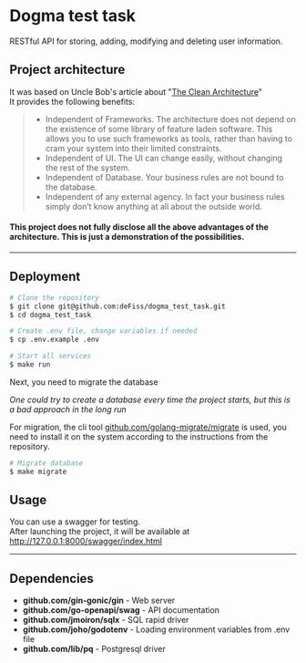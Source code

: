Dogma test task
========================
RESTful API for storing, adding, modifying and deleting user information.   

## Project architecture
It was based on Uncle Bob's article about "[The Clean Architecture](https://blog.cleancoder.com/uncle-bob/2012/08/13/the-clean-architecture.html)"  
It provides the following benefits:
>- Independent of Frameworks. The architecture does not depend on the existence of some library of feature laden software. This allows you to use such frameworks as tools, rather than having to cram your system into their limited constraints.
>- Independent of UI. The UI can change easily, without changing the rest of the system.
>- Independent of Database. Your business rules are not bound to the database.
>- Independent of any external agency. In fact your business rules simply don’t know anything at all about the outside world.

#### This project does not fully disclose all the above advantages of the architecture. This is just a demonstration of the possibilities. 
***
## Deployment
```sh
# Clone the repository
$ git clone git@github.com:deFiss/dogma_test_task.git
$ cd dogma_test_task

# Create .env file, change variables if needed 
$ cp .env.example .env

# Start all services
$ make run
```
Next, you need to migrate the database  

_One could try to create a database every time the project starts, but this is a bad approach in the long run_

For migration, the cli tool [github.com/golang-migrate/migrate](https://github.com/golang-migrate/migrate) is used, you need to install it on the system according to the instructions from the repository.

```sh
# Migrate database
$ make migrate
```

## Usage
You can use a swagger for testing.  
After launching the project, it will be available at http://127.0.0.1:8000/swagger/index.html 

***
## Dependencies
- **github.com/gin-gonic/gin** - Web server
- **github.com/go-openapi/swag** - API documentation
- **github.com/jmoiron/sqlx** - SQL rapid driver
- **github.com/joho/godotenv** - Loading environment variables from .env file
- **github.com/lib/pq** - Postgresql driver